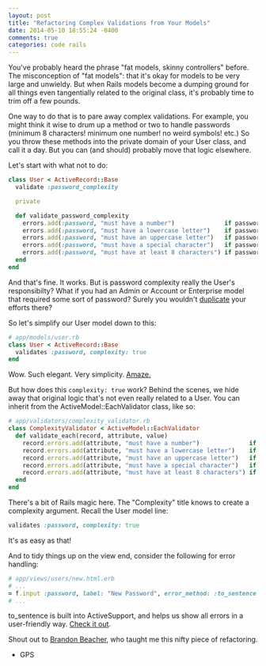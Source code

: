 ```yaml
---
layout: post
title: "Refactoring Complex Validations from Your Models"
date: 2014-05-10 18:55:24 -0400
comments: true
categories: code rails
---
```


You've probably heard the phrase "fat models, skinny controllers" before. The misconception of "fat models": that it's okay for models to be very large and unwieldy. But when Rails models become a dumping ground for all things even tangentially related to the original class, it's probably time to trim off a few pounds.

<!--more-->

One way to do that is to pare away complex validations. For example, you might think it wise to drum up a method or two to handle passwords (minimum 8 characters! minimum one number! no weird symbols! etc.) So you throw these methods into the private domain of your User class, and call it a day. But you can (and should) probably move that logic elsewhere.

Let's start with what not to do:

```ruby
class User < ActiveRecord::Base
  validate :password_complexity

  private

  def validate_password_complexity
    errors.add(:password, "must have a number")              if password !~ /(?=.*\d)/
    errors.add(:password, "must have a lowercase letter")    if password !~ /(?=.*[a-z])/
    errors.add(:password, "must have an uppercase letter")   if password !~ /(?=.*[A-Z])/
    errors.add(:password, "must have a special character")   if password !~ /(?=.*[\W])/
    errors.add(:password, "must have at least 8 characters") if password.length < 8
  end
end
```

And that's fine. It works. But is password complexity really the User's responsibilty? What if you had an Admin or Account or Enterprise model that required some sort of password? Surely you wouldn't [duplicate](http://en.wikipedia.org/wiki/Don't_repeat_yourself) your efforts there?

So let's simplify our User model down to this:

``` ruby
# app/models/user.rb
class User < ActiveRecord::Base
  validates :password, complexity: true
end
```

Wow. Such elegant. Very simplicity. [Amaze.](http://knowyourmeme.com/memes/doge)

But how does this ```complexity: true``` work? Behind the scenes, we hide away that original logic that's not even really related to a User. You can inherit from the ActiveModel::EachValidator class, like so:

``` ruby
# app/validators/complexity_validator.rb
class ComplexityValidator < ActiveModel::EachValidator
  def validate_each(record, attribute, value)
    record.errors.add(attribute, "must have a number")              if value !~ /(?=.*\d)/
    record.errors.add(attribute, "must have a lowercase letter")    if value !~ /(?=.*[a-z])/
    record.errors.add(attribute, "must have an uppercase letter")   if value !~ /(?=.*[A-Z])/
    record.errors.add(attribute, "must have a special character")   if value !~ /(?=.*[\W])/
    record.errors.add(attribute, "must have at least 8 characters") if value.length < 8
  end
end
```

There's a bit of Rails magic here. The "Complexity" title knows to create a complexity argument. Recall the User model line:

```ruby
validates :password, complexity: true
```

It's as easy as that!

And to tidy things up on the view end, consider the following for error handling:

``` ruby
# app/views/users/new.html.erb
# ...
= f.input :password, label: "New Password", error_method: :to_sentence
# ...
```

to_sentence is built into ActiveSupport, and helps us show all errors in a user-friendly way. [Check it out](http://apidock.com/rails/ActiveSupport/CoreExtensions/Array/Conversions/to_sentence).

Shout out to [Brandon Beacher](https://twitter.com/brandon_beacher), who taught me this nifty piece of refactoring.

- GPS
